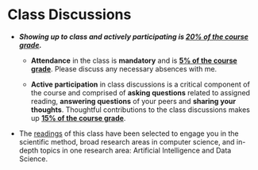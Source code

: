 
# Class Discussions


* **_Showing up to class and actively participating is [20% of the course grade](../policies/grading/)._**

    * **Attendance** in the class is **mandatory** and is **[5% of the course grade](../policies/grading/)**. Please discuss any necessary absences with me. 

    * **Active participation** in class discussions is a critical component of the course and comprised of **asking questions** related to assigned reading, **answering questions** of your peers and **sharing your thoughts**. Thoughtful contributions to the class discussions makes up **[15% of the course grade](../policies/grading/)**.


<!-- * You are expected to write **a one page (atleast 400 words) reflection** on each on [assigned reading](../class_discussions/readings/). These make up  **[15% of the course grade](../policies/grading/)**. These are to be submitted on the **[course Moodle page](https://courses.furman.edu/course/view.php?id=16183)**. In your reflections, you should focus on: 

    * Highlight part of the reading that most stood out to you or that you you might disagree with and briefly explain why.
    * Connect the article with your lived experience, knowledge or future plans. 
    * Write **at least 2 questions/comments** to raise with your peers in the class discussion. -->

* The [readings](../class_discussions/readings/) of this class have been selected to engage you in the scientific method, broad research areas in computer science, and in-depth topics in one research area: Artificial Intelligence and Data Science.